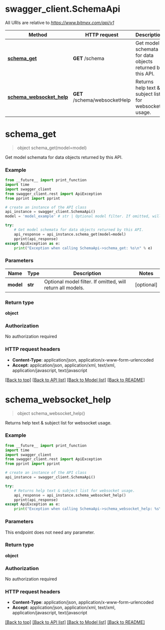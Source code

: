 # swagger_client.SchemaApi

All URIs are relative to *https://www.bitmex.com/api/v1*

Method | HTTP request | Description
------------- | ------------- | -------------
[**schema_get**](SchemaApi.md#schema_get) | **GET** /schema | Get model schemata for data objects returned by this API.
[**schema_websocket_help**](SchemaApi.md#schema_websocket_help) | **GET** /schema/websocketHelp | Returns help text &amp; subject list for websocket usage.


# **schema_get**
> object schema_get(model=model)

Get model schemata for data objects returned by this API.

### Example
```python
from __future__ import print_function
import time
import swagger_client
from swagger_client.rest import ApiException
from pprint import pprint

# create an instance of the API class
api_instance = swagger_client.SchemaApi()
model = 'model_example' # str | Optional model filter. If omitted, will return all models. (optional)

try:
    # Get model schemata for data objects returned by this API.
    api_response = api_instance.schema_get(model=model)
    pprint(api_response)
except ApiException as e:
    print("Exception when calling SchemaApi->schema_get: %s\n" % e)
```

### Parameters

Name | Type | Description  | Notes
------------- | ------------- | ------------- | -------------
 **model** | **str**| Optional model filter. If omitted, will return all models. | [optional] 

### Return type

**object**

### Authorization

No authorization required

### HTTP request headers

 - **Content-Type**: application/json, application/x-www-form-urlencoded
 - **Accept**: application/json, application/xml, text/xml, application/javascript, text/javascript

[[Back to top]](#) [[Back to API list]](../README.md#documentation-for-api-endpoints) [[Back to Model list]](../README.md#documentation-for-models) [[Back to README]](../README.md)

# **schema_websocket_help**
> object schema_websocket_help()

Returns help text & subject list for websocket usage.

### Example
```python
from __future__ import print_function
import time
import swagger_client
from swagger_client.rest import ApiException
from pprint import pprint

# create an instance of the API class
api_instance = swagger_client.SchemaApi()

try:
    # Returns help text & subject list for websocket usage.
    api_response = api_instance.schema_websocket_help()
    pprint(api_response)
except ApiException as e:
    print("Exception when calling SchemaApi->schema_websocket_help: %s\n" % e)
```

### Parameters
This endpoint does not need any parameter.

### Return type

**object**

### Authorization

No authorization required

### HTTP request headers

 - **Content-Type**: application/json, application/x-www-form-urlencoded
 - **Accept**: application/json, application/xml, text/xml, application/javascript, text/javascript

[[Back to top]](#) [[Back to API list]](../README.md#documentation-for-api-endpoints) [[Back to Model list]](../README.md#documentation-for-models) [[Back to README]](../README.md)

